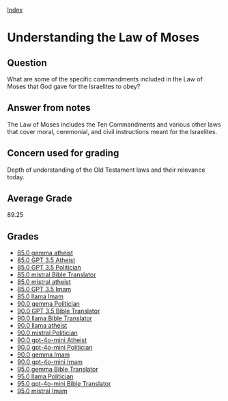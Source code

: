 
[Index](../index.md)
# Understanding the Law of Moses
## Question
What are some of the specific commandments included in the Law of Moses that God gave for the Israelites to obey?

## Answer from notes
The Law of Moses includes the Ten Commandments and various other laws that cover moral, ceremonial, and civil instructions meant for the Israelites.

## Concern used for grading
Depth of understanding of the Old Testament laws and their relevance today.

## Average Grade
89.25

## Grades
 * [85.0 gemma atheist](../answers/gemma_atheist/Understanding_the_Law_of_Moses.md)
 * [85.0 GPT 3.5 Atheist](../answers/GPT_3.5_Atheist/Understanding_the_Law_of_Moses.md)
 * [85.0 GPT 3.5 Politician](../answers/GPT_3.5_Politician/Understanding_the_Law_of_Moses.md)
 * [85.0 mistral Bible Translator](../answers/mistral_Bible_Translator/Understanding_the_Law_of_Moses.md)
 * [85.0 mistral atheist](../answers/mistral_atheist/Understanding_the_Law_of_Moses.md)
 * [85.0 GPT 3.5 Imam](../answers/GPT_3.5_Imam/Understanding_the_Law_of_Moses.md)
 * [85.0 llama Imam](../answers/llama_Imam/Understanding_the_Law_of_Moses.md)
 * [90.0 gemma Politician](../answers/gemma_Politician/Understanding_the_Law_of_Moses.md)
 * [90.0 GPT 3.5 Bible Translator](../answers/GPT_3.5_Bible_Translator/Understanding_the_Law_of_Moses.md)
 * [90.0 llama Bible Translator](../answers/llama_Bible_Translator/Understanding_the_Law_of_Moses.md)
 * [90.0 llama atheist](../answers/llama_atheist/Understanding_the_Law_of_Moses.md)
 * [90.0 mistral Politician](../answers/mistral_Politician/Understanding_the_Law_of_Moses.md)
 * [90.0 gpt-4o-mini Atheist](../answers/gpt-4o-mini_Atheist/Understanding_the_Law_of_Moses.md)
 * [90.0 gpt-4o-mini Politician](../answers/gpt-4o-mini_Politician/Understanding_the_Law_of_Moses.md)
 * [90.0 gemma Imam](../answers/gemma_Imam/Understanding_the_Law_of_Moses.md)
 * [90.0 gpt-4o-mini Imam](../answers/gpt-4o-mini_Imam/Understanding_the_Law_of_Moses.md)
 * [95.0 gemma Bible Translator](../answers/gemma_Bible_Translator/Understanding_the_Law_of_Moses.md)
 * [95.0 llama Politician](../answers/llama_Politician/Understanding_the_Law_of_Moses.md)
 * [95.0 gpt-4o-mini Bible Translator](../answers/gpt-4o-mini_Bible_Translator/Understanding_the_Law_of_Moses.md)
 * [95.0 mistral Imam](../answers/mistral_Imam/Understanding_the_Law_of_Moses.md)
